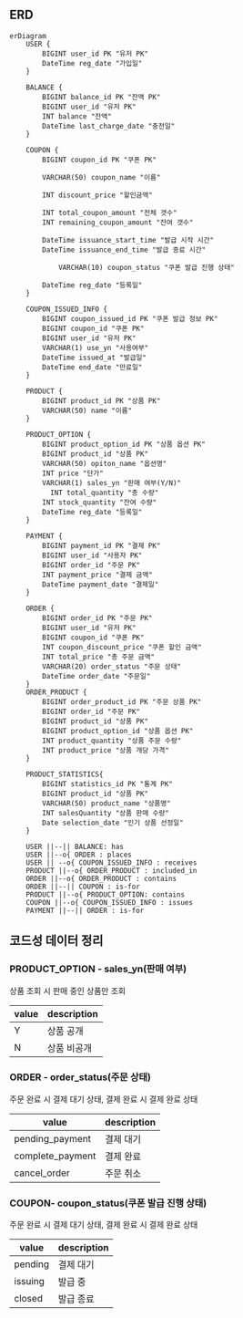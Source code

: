 ## ERD

```mermaid
erDiagram
    USER {
        BIGINT user_id PK "유저 PK"
        DateTime reg_date "가입일"
    }
    
    BALANCE {
        BIGINT balance_id PK "잔액 PK"
        BIGINT user_id "유저 PK"
        INT balance "잔액"
        DateTime last_charge_date "충전일"
    }   

    COUPON {
        BIGINT coupon_id PK "쿠폰 PK"
        
        VARCHAR(50) coupon_name "이름"
        
        INT discount_price "할인금액"
                
        INT total_coupon_amount "전체 갯수"
        INT remaining_coupon_amount "잔여 갯수"

        DateTime issuance_start_time "발급 시작 시간"
        DateTime issuance_end_time "발급 종료 시간"
		    
		    VARCHAR(10) coupon_status "쿠폰 발급 진행 상태"
		    
        DateTime reg_date "등록일"
    }

    COUPON_ISSUED_INFO {
        BIGINT coupon_issued_id PK "쿠폰 발급 정보 PK"
        BIGINT coupon_id "쿠폰 PK"
        BIGINT user_id "유저 PK"
        VARCHAR(1) use_yn "사용여부"
        DateTime issued_at "발급일"
        DateTime end_date "만료일"
    }

    PRODUCT {
        BIGINT product_id PK "상품 PK"
        VARCHAR(50) name "이름"
    }
    
    PRODUCT_OPTION {
        BIGINT product_option_id PK "상품 옵션 PK"
        BIGINT product_id "상품 PK"
        VARCHAR(50) opiton_name "옵션명"
        INT price "단가"
        VARCHAR(1) sales_yn "판매 여부(Y/N)"
	      INT total_quantity "총 수량"
        INT stock_quantity "잔여 수량"
        DateTime reg_date "등록일"
    }

    PAYMENT {
        BIGINT payment_id PK "결제 PK"
        BIGINT user_id "사용자 PK"
        BIGINT order_id "주문 PK"
        INT payment_price "결제 금액"
        DateTime payment_date "결제일"
    }

    ORDER {
        BIGINT order_id PK "주문 PK"
        BIGINT user_id "유저 PK"
        BIGINT coupon_id "쿠폰 PK"
        INT coupon_discount_price "쿠폰 할인 금액"
        INT total_price "총 주문 금액"
        VARCHAR(20) order_status "주문 상태"
        DateTime order_date "주문일"
    }
    ORDER_PRODUCT {
        BIGINT order_product_id PK "주문 상품 PK"
        BIGINT order_id "주문 PK"
        BIGINT product_id "상품 PK"
        BIGINT product_option_id "상품 옵션 PK"
        INT product_quantity "상품 주문 수량"
        INT product_price "상품 개당 가격"
    }  

    PRODUCT_STATISTICS{
        BIGINT statistics_id PK "통계 PK"
        BIGINT product_id "상품 PK"
        VARCHAR(50) product_name "상품명"
        INT salesQuantity "상품 판매 수량"   
        Date selection_date "인기 상품 선정일"
    }

    USER ||--|| BALANCE: has
    USER ||--o{ ORDER : places
    USER || --o{ COUPON_ISSUED_INFO : receives
    PRODUCT ||--o{ ORDER_PRODUCT : included_in
    ORDER ||--o{ ORDER_PRODUCT : contains
    ORDER ||--|| COUPON : is-for
    PRODUCT ||--o{ PRODUCT_OPTION: contains
    COUPON ||--o{ COUPON_ISSUED_INFO : issues
    PAYMENT ||--|| ORDER : is-for

```

## 코드성 데이터 정리

### PRODUCT_OPTION - sales_yn(판매 여부)

상품 조회 시 판매 중인 상품만 조회

| value | description |
| --- | --- |
| Y | 상품 공개 |
| N | 상품 비공개 |

### ORDER - order_status(주문 상태)

주문 완료 시 결제 대기 상태, 결제 완료 시 결제 완료 상태

| value            | description |
|------------------|-------------|
| pending_payment  | 결제 대기       |
| complete_payment | 결제 완료       |
| cancel_order     | 주문 취소       |

### COUPON- coupon_status(쿠폰 발급 진행 상태)

주문 완료 시 결제 대기 상태, 결제 완료 시 결제 완료 상태

| value | description |
| --- | --- |
| pending | 결제 대기 |
| issuing | 발급 중 |
| closed | 발급 종료 |